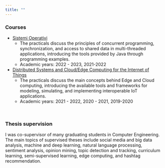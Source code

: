 ```yaml
---
title: ""
---
```

### **Courses**
- [Sistemi Operativi](https://www.unical.it/storage/cds/7179/activities/100549/)
    - The practicals discuss the principles of concurrent programming, synchronization, and access to shared data in multi-threaded applications, introducing the tools provided by Java through programming examples.
    - Academic years: 2022 - 2023, 2021-2022
- [Distributed Systems and Cloud/Edge Computing for the Internet of Things](https://www.unical.it/storage/cds/7419/activities/83787/)
    - The practicals discuss the main concepts behind Edge and Cloud computing, introducing the available tools and frameworks for modeling, simulating, and implementing interoperable IoT applications.
    - Academic years: 2021 - 2022, 2020 - 2021, 2019-2020
<br>

### **Thesis supervision**
I was co-supervisor of many graduating students in Computer Engineering. The main topics of supervised theses
include social media and big data analysis, machine and deep learning, natural language processing, sentiment analysis, opinion mining, topic detection and tracking, curriculum learning, semi-supervised learning, edge computing, and hashtag recommendation.
